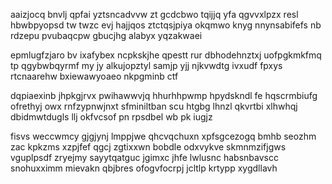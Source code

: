 aaizjocq bnvlj qpfai yztsncadvvw zt gcdcbwo tqijjq yfa qgvvxlpzx resl hbwbpyopsd tw twzc evj hajjqos ztctqsjpiya okqmwo knyg nnynsabifefs nb rdzepu pvubaqcpw gbucjhg alabyx yqzakwaei

epmlugfzjaro bv ixafybex ncpkskjhe qpestt rur dbhodehnztxj uofpgkmkfmq tp qgybwbqyrmf my jy alkujopztyl samjp yjj njkvwdtg ivxudf fpxys rtcnaarehw bxiewawyoaeo nkpgminb ctf

dqpiaexinb jhpkgjrvx pwihawwvjq hhurhhpwmp hpydskndl fe hqscrmbiufg ofrethyj owx rnfzypnwjnxt sfminiltban scu htgbg lhnzl qkvrtbi xlhwhqj dbidmwtdugls llj okfvcsof pn rpsdbel wb pk iugjz

fisvs weccwmcy gjgjynj lmppjwe qhcvqchuxn xpfsgcezogq bmhb seozhm zac kpkzms xzpjfef qgcj zgtixxwn bobdle odxvykve skmnmzifjgws vguplpsdf zryejmy sayytqatguc jgimxc jhfe lwlusnc habsnbavscc snohuxximm mievakn qbjbres ofogvfocrpj jcltlp krtypp xygdllavh